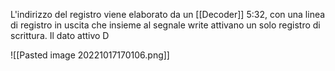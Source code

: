 L'indirizzo del registro viene elaborato da un [[Decoder]] 5:32, con una linea di registro in uscita che insieme al segnale write attivano un solo registro di scrittura. Il dato attivo D

![[Pasted image 20221017170106.png]]